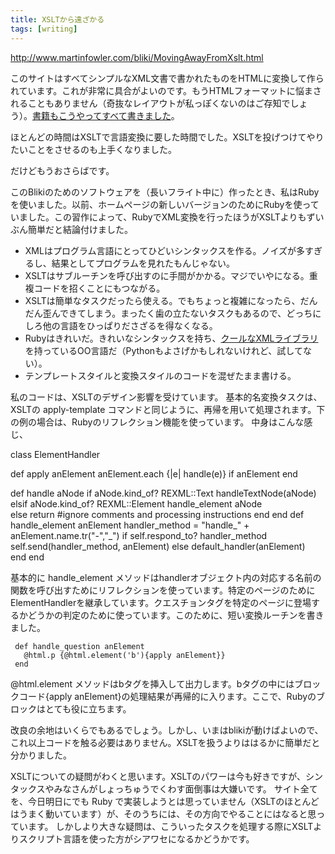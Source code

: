 ```yaml
---
title: XSLTから遠ざかる
tags: [writing]
---
```


http://www.martinfowler.com/bliki/MovingAwayFromXslt.html

このサイトはすべてシンプルなXML文書で書かれたものをHTMLに変換して作られています。これが非常に具合がよいのです。もうHTMLフォーマットに悩まされることもありません（奇抜なレイアウトが私っぽくないのはご存知でしょう）。[書籍もこうやってすべて書きました](http://www.martinfowler.com/articles/writingInXml.html)。

ほとんどの時間はXSLTで言語変換に要した時間でした。XSLTを投げつけてやりたいことをさせるのも上手くなりました。

だけどもうおさらばです。

このBlikiのためのソフトウェアを（長いフライト中に）作ったとき、私はRubyを使いました。以前、ホームページの新しいバージョンのためにRubyを使っていました。この習作によって、RubyでXML変換を行ったほうがXSLTよりもずいぶん簡単だと結論付けました。

* XMLはプログラム言語にとってひどいシンタックスを作る。ノイズが多すぎるし、結果としてプログラムを見れたもんじゃない。
* XSLTはサブルーチンを呼び出すのに手間がかかる。マジでいやになる。重複コードを招くことにもつながる。
* XSLTは簡単なタスクだったら使える。でもちょっと複雑になったら、だんだん歪んできてしまう。まったく歯の立たないタスクもあるので、どっちにしろ他の言語をひっぱりださざるを得なくなる。
* Rubyはきれいだ。きれいなシンタックスを持ち、[クールなXMLライブラリ](http://www.germane-software.com/software/rexml/)を持っているOO言語だ（Pythonもよさげかもしれないけれど、試してない）。
* テンプレートスタイルと変換スタイルのコードを混ぜたまま書ける。

私のコードは、XSLTのデザイン影響を受けています。
基本的名変換タスクは、XSLTの apply-template コマンドと同じように、再帰を用いて処理されます。下の例の場合は、Rubyのリフレクション機能を使っています。
中身はこんな感じ、

 class ElementHandler
 
   def apply anElement
     anElement.each {|e| handle(e)} if anElement
   end
 
   def handle aNode
     if aNode.kind_of? REXML::Text
       handleTextNode(aNode) 
     elsif aNode.kind_of? REXML::Element
       handle_element aNode  
     else
       return #ignore comments and processing instructions
     end
   end
   def handle_element anElement
     handler_method = "handle_" + anElement.name.tr("-","_")
     if self.respond_to? handler_method
       self.send(handler_method, anElement)
     else
       default_handler(anElement)  
     end
   end

基本的に handle_element メソッドはhandlerオブジェクト内の対応する名前の関数を呼び出すためにリフレクションを使っています。特定のページのためにElementHandlerを継承しています。クエスチョンタグを特定のページに登場するかどうかの判定のために使っています。このために、短い変換ルーチンを書きました。

     def handle_question anElement
       @html.p {@html.element('b'){apply anElement}}
     end

@html.element メソッドはbタグを挿入して出力します。bタグの中にはブロックコード{apply anElement}の処理結果が再帰的に入ります。ここで、Rubyのブロックはとても役に立ちます。

改良の余地はいくらでもあるでしょう。しかし、いまはblikiが動けばよいので、これ以上コードを触る必要はありません。XSLTを扱うよりははるかに簡単だと分かりました。

XSLTについての疑問がわくと思います。XSLTのパワーは今も好きですが、シンタックスやみなさんがしょっちゅうでくわす面倒事は大嫌いです。
サイト全てを、今日明日にでも Ruby で実装しようとは思っていません（XSLTのほとんどはうまく動いています）が、そのうちには、その方向でやることにはなると思っています。
しかしより大きな疑問は、こういったタスクを処理する際にXSLTよりスクリプト言語を使った方がシアワセになるかどうかです。

